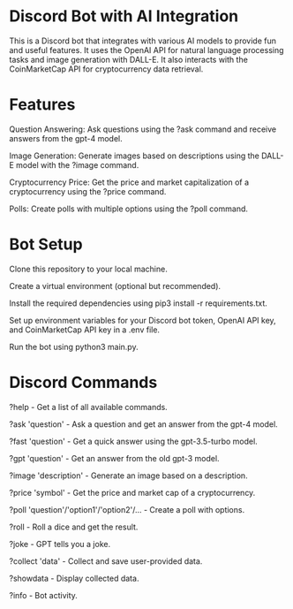 # Discord Bot with AI Integration

This is a Discord bot that integrates with various AI models to provide fun and useful features. It uses the OpenAI API for natural language processing tasks and image generation with DALL-E. It also interacts with the CoinMarketCap API for cryptocurrency data retrieval.
 
# Features

Question Answering: Ask questions using the ?ask command and receive answers from the gpt-4 model.

Image Generation: Generate images based on descriptions using the DALL-E model with the ?image command.

Cryptocurrency Price: Get the price and market capitalization of a cryptocurrency using the ?price command.

Polls: Create polls with multiple options using the ?poll command.

# Bot Setup

Clone this repository to your local machine.

Create a virtual environment (optional but recommended).

Install the required dependencies using pip3 install -r requirements.txt.

Set up environment variables for your Discord bot token, OpenAI API key, and CoinMarketCap API key in a .env file.

Run the bot using python3 main.py.

# Discord Commands

?help - Get a list of all available commands.

?ask 'question' - Ask a question and get an answer from the gpt-4 model.

?fast 'question' - Get a quick answer using the gpt-3.5-turbo model.

?gpt 'question' - Get an answer from the old gpt-3 model.

?image 'description' - Generate an image based on a description.

?price 'symbol' - Get the price and market cap of a cryptocurrency.

?poll 'question'/'option1'/'option2'/... - Create a poll with options.

?roll - Roll a dice and get the result.

?joke - GPT tells you a joke.

?collect 'data' - Collect and save user-provided data.

?showdata - Display collected data.

?info - Bot activity.
